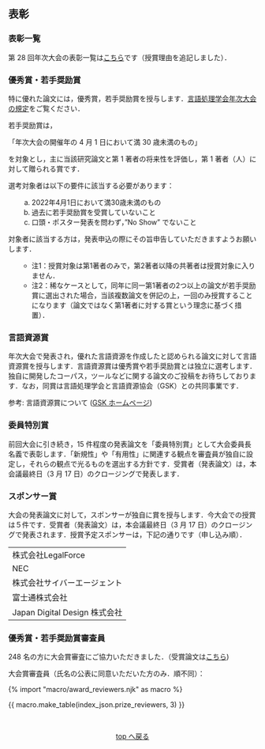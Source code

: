 <h2 id="award">表彰</h2>
<h3 id="award_list">表彰一覧</h3>

第 28 回年次大会の表彰一覧は[こちら](https://www.anlp.jp/nlp2022/award.html)です（授賞理由を追記しました）．

<h3 id="bestpaperaward">優秀賞・若手奨励賞</h3>

特に優れた論文には，優秀賞，若手奨励賞を授与します．[言語処理学会年次大会の規定](https://www.anlp.jp/rules/annual_meeting_award.html)をご覧ください．

若手奨励賞は，

「年次大会の開催年の 4 月 1 日において満 30 歳未満のもの」

を対象とし，主に当該研究論文と第 1 著者の将来性を評価し，第 1 著者（人）に対して贈られる賞です．

選考対象者は以下の要件に該当する必要があります：

<ul>
  <ol type="a">
    <li>2022年4月1日において満30歳未満のもの</li>
    <li>過去に若手奨励賞を受賞していないこと</li>
    <li>口頭・ポスター発表を問わず，”No Show” でないこと</li>
  </ol>
</ul>

対象者に該当する方は，発表申込の際にその旨申告していただきますようお願いします．

<ul>

  - 注1：授賞対象は第1著者のみで，第2著者以降の共著者は授賞対象に入りません．
  - 注2：稀なケースとして，同年に同一第1著者の2つ以上の論文が若手奨励賞に選出された場合，当該複数論文を併記の上，一回のみ授賞することになります（論文ではなく第1著者に対する賞という理念に基づく措置）．

</ul>

<h3 id="resourceaward">言語資源賞</h3>

年次大会で発表され，優れた言語資源を作成したと認められる論文に対して言語資源賞を授与します．言語資源賞は優秀賞や若手奨励賞とは独立に選考します．独自に開発したコーパス，ツールなどに関する論文のご投稿をお待ちしております．なお，同賞は言語処理学会と言語資源協会（GSK）との共同事業です．

参考: 言語資源賞について ([GSK ホームページ](https://www.gsk.or.jp/lra/))

<h3 id="commiteeaward">委員特別賞</h3>

前回大会に引き続き，15 件程度の発表論文を「委員特別賞」として大会委員長名義で表彰します．「新規性」や「有用性」に関連する観点を審査員が独自に設定し，それらの観点で光るものを選出する方針です．受賞者（発表論文）は，本会議最終日（3 月 17 日）のクロージングで発表します．

<h3 id="sponsoraward">スポンサー賞</h3>

大会の発表論文に対して，スポンサーが独自に賞を授与します．今大会での授賞は５件です．受賞者（発表論文）は，本会議最終日（3 月 17 日）のクロージングで発表されます．授賞予定スポンサーは，下記の通りです（申し込み順）．

||
|-|
|株式会社LegalForce|
|NEC|
|株式会社サイバーエージェント|
|富士通株式会社|
|Japan Digital Design 株式会社|

<h3 id="reviewers">優秀賞・若手奨励賞審査員</h3>

248 名の方に大会賞審査にご協力いただきました．（受賞論文は[こちら](https://www.anlp.jp/nlp2022/award.html))

大会賞審査員（氏名の公表に同意いただいた方のみ．順不同）：

<!-- マクロ読み込み -->
{% import "macro/award_reviewers.njk" as macro %}

<!-- 
  マクロを用いてjsonファイルからhtmlを自動生成
   使用例) macro.make_table(jsonファイルパス, カラム数)
   jsonパスは./src/_data/以降をドット区切りで表現します（拡張子不要）
-->
{{ macro.make_table(index_json.prize_reviewers, 3) }}

<br>
<p align="center"><a href="#menu">top へ戻る</a></p>
